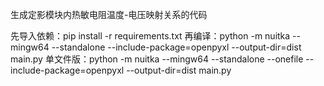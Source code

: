 生成定影模块内热敏电阻温度-电压映射关系的代码

先导入依赖：pip install -r requirements.txt
再编译：python -m nuitka --mingw64 --standalone --include-package=openpyxl --output-dir=dist main.py
单文件版：python -m nuitka --mingw64 --standalone --onefile --include-package=openpyxl --output-dir=dist main.py